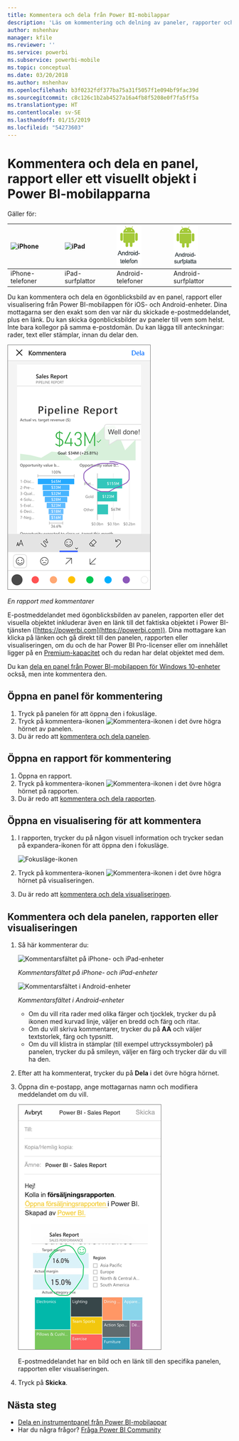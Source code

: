 ```yaml
---
title: Kommentera och dela från Power BI-mobilappar
description: 'Läs om kommentering och delning av paneler, rapporter och visuella objekt från Microsoft Power BI-mobilappen för iOS och Android. '
author: mshenhav
manager: kfile
ms.reviewer: ''
ms.service: powerbi
ms.subservice: powerbi-mobile
ms.topic: conceptual
ms.date: 03/20/2018
ms.author: mshenhav
ms.openlocfilehash: b3f0232fdf377ba75a31f5057f1e094bf9fac39d
ms.sourcegitcommit: c8c126c1b2ab4527a16a4fb8f5208e0f7fa5ff5a
ms.translationtype: HT
ms.contentlocale: sv-SE
ms.lasthandoff: 01/15/2019
ms.locfileid: "54273603"
---
```

# <a name="annotate-and-share-a-tile-report-or-visual-in-power-bi-mobile-apps"></a>Kommentera och dela en panel, rapport eller ett visuellt objekt i Power BI-mobilapparna
Gäller för:

| ![iPhone](./media/mobile-annotate-and-share-a-tile-from-the-mobile-apps/iphone-logo-50-px.png) | ![iPad](./media/mobile-annotate-and-share-a-tile-from-the-mobile-apps/ipad-logo-50-px.png) | ![Android-telefon](./media/mobile-annotate-and-share-a-tile-from-the-mobile-apps/android-phone-logo-50-px.png) | ![Android-surfplatta](./media/mobile-annotate-and-share-a-tile-from-the-mobile-apps/android-tablet-logo-50-px.png) |
|:--- |:--- |:--- |:--- |
| iPhone-telefoner |iPad-surfplattor |Android-telefoner |Android-surfplattor |

Du kan kommentera och dela en ögonblicksbild av en panel, rapport eller visualisering från Power BI-mobilappen för iOS- och Android-enheter. Dina mottagarna ser den exakt som den var när du skickade e-postmeddelandet, plus en länk. Du kan skicka ögonblicksbilder av paneler till vem som helst. Inte bara kollegor på samma e-postdomän. Du kan lägga till anteckningar: rader, text eller stämplar, innan du delar den.

![Rapport med kommentarer](./media/mobile-annotate-and-share-a-tile-from-the-mobile-apps/power-bi-iphone-annotate.png)

*En rapport med kommentarer*

E-postmeddelandet med ögonblicksbilden av panelen, rapporten eller det visuella objektet inkluderar även en länk till det faktiska objektet i Power BI-tjänsten ([https://powerbi.com](https://powerbi.com)). Dina mottagare kan klicka på länken och gå direkt till den panelen, rapporten eller visualiseringen, om du och de har Power BI Pro-licenser eller om innehållet ligger på en [Premium-kapacitet](../../service-premium.md) och du redan har delat objektet med dem. 

Du kan [dela en panel från Power BI-mobilappen för Windows 10-enheter](mobile-windows-10-phone-app-get-started.md) också, men inte kommentera den.

## <a name="open-a-tile-for-annotating"></a>Öppna en panel för kommentering
1. Tryck på panelen för att öppna den i fokusläge.
2. Tryck på kommentera-ikonen ![Kommentera-ikonen](./././media/mobile-annotate-and-share-a-tile-from-the-mobile-apps/power-bi-ios-annotate-icon.png) i det övre högra hörnet av panelen.
3. Du är redo att [kommentera och dela panelen](mobile-annotate-and-share-a-tile-from-the-mobile-apps.md#annotate-and-share-the-tile-report-or-visual).

## <a name="open-a-report-for-annotating"></a>Öppna en rapport för kommentering
1. Öppna en rapport. 
2. Tryck på kommentera-ikonen ![Kommentera-ikonen](./././media/mobile-annotate-and-share-a-tile-from-the-mobile-apps/power-bi-ios-annotate-icon.png) i det övre högra hörnet på rapporten.
3. Du är redo att [kommentera och dela rapporten](mobile-annotate-and-share-a-tile-from-the-mobile-apps.md#annotate-and-share-the-tile-report-or-visual).

## <a name="open-a-visual-for-annotating"></a>Öppna en visualisering för att kommentera
1. I rapporten, trycker du på någon visuell information och trycker sedan på expandera-ikonen för att öppna den i fokusläge. 
   
    ![Fokusläge-ikonen](./media/mobile-annotate-and-share-a-tile-from-the-mobile-apps/power-bi-ios-visual-focus-mode.png)
2. Tryck på kommentera-ikonen ![Kommentera-ikonen](./././media/mobile-annotate-and-share-a-tile-from-the-mobile-apps/power-bi-ios-annotate-icon.png) i det övre högra hörnet på visualiseringen.
3. Du är redo att [kommentera och dela visualiseringen](mobile-annotate-and-share-a-tile-from-the-mobile-apps.md#annotate-and-share-the-tile-report-or-visual).

## <a name="annotate-and-share-the-tile-report-or-visual"></a>Kommentera och dela panelen, rapporten eller visualiseringen
1. Så här kommenterar du:  
   
   ![Kommentarsfältet på iPhone- och iPad-enheter](./media/mobile-annotate-and-share-a-tile-from-the-mobile-apps/power-bi-ios-annotation-menu.png)
   
   *Kommentarsfältet på iPhone- och iPad-enheter*
   
   ![Kommentarsfältet i Android-enheter](./media/mobile-annotate-and-share-a-tile-from-the-mobile-apps/power-bi-android-annotate-bar.png)
   
   *Kommentarsfältet i Android-enheter*
   
   * Om du vill rita rader med olika färger och tjocklek, trycker du på ikonen med kurvad linje, väljer en bredd och färg och ritar.  
   * Om du vill skriva kommentarer, trycker du på **AA** och väljer textstorlek, färg och typsnitt.  
   * Om du vill klistra in stämplar (till exempel uttryckssymboler) på panelen, trycker du på smileyn, väljer en färg och trycker där du vill ha den.   
2. Efter att ha kommenterat, trycker du på **Dela** i det övre högra hörnet.
3. Öppna din e-postapp, ange mottagarnas namn och modifiera meddelandet om du vill.  
   
   ![Kommenterad rapporten i e-post](./media/mobile-annotate-and-share-a-tile-from-the-mobile-apps/power-bi-iphone-annotate-send.png)
   
   E-postmeddelandet har en bild och en länk till den specifika panelen, rapporten eller visualiseringen. 
4. Tryck på **Skicka**.

## <a name="next-steps"></a>Nästa steg
* [Dela en instrumentpanel från Power BI-mobilappar](mobile-share-dashboard-from-the-mobile-apps.md)
* Har du några frågor? [Fråga Power BI Community](http://community.powerbi.com/)

